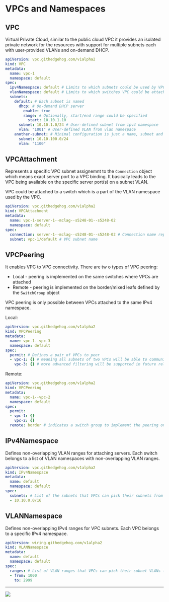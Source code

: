 <!--@@joggrdoc@@-->
<!-- @joggr:version(v1):end -->
<!-- @joggr:warning:start -->
<!-- 
  _   _   _    __        __     _      ____    _   _   ___   _   _    ____     _   _   _ 
 | | | | | |   \ \      / /    / \    |  _ \  | \ | | |_ _| | \ | |  / ___|   | | | | | |
 | | | | | |    \ \ /\ / /    / _ \   | |_) | |  \| |  | |  |  \| | | |  _    | | | | | |
 |_| |_| |_|     \ V  V /    / ___ \  |  _ <  | |\  |  | |  | |\  | | |_| |   |_| |_| |_|
 (_) (_) (_)      \_/\_/    /_/   \_\ |_| \_\ |_| \_| |___| |_| \_|  \____|   (_) (_) (_)
                                                              
This document is managed by Joggr. Editing this document could break Joggr's core features, i.e. our 
ability to auto-maintain this document. Please use the Joggr editor to edit this document 
(link at bottom of the page).
-->
<!-- @joggr:warning:end -->
# VPCs and Namespaces

## VPC

Virtual Private Cloud, similar to the public cloud VPC it provides an isolated private network for the resources with
support for multiple subnets each with user-provided VLANs and on-demand DHCP.

```yaml
apiVersion: vpc.githedgehog.com/v1alpha2
kind: VPC
metadata:
  name: vpc-1
  namespace: default
spec:
  ipv4Namespace: default # Limits to which subnets could be used by VPC to guarantee non-overlapping IPv4 ranges
  vlanNamespace: default # Limits to which switches VPC could be attached to guarantee non-overlapping VLANs
  subnets:
    default: # Each subnet is named
      dhcp: # On-demand DHCP server
        enable: true
        range: # Optionally, start/end range could be specified
          start: 10.10.1.10
      subnet: 10.10.1.0/24 # User-defined subnet from ipv4 namespace
      vlan: "1001" # User-defined VLAN from vlan namespace
    another-subnet: # Minimal configuration is just a name, subnet and VLAN
      subnet: 10.10.100.0/24
      vlan: "1100"
```

## VPCAttachment

Represents a specific VPC subnet assignemnt to the `Connection` object which means exact server port to a VPC binding.
It basically leads to the VPC being available on the specific server port(s) on a subnet VLAN.

VPC could be attached to a switch which is a part of the VLAN namespace used by the VPC.

```yaml
apiVersion: vpc.githedgehog.com/v1alpha2
kind: VPCAttachment
metadata:
  name: vpc-1-server-1--mclag--s5248-01--s5248-02
  namespace: default
spec:
  connection: server-1--mclag--s5248-01--s5248-02 # Connection name representing the server port(s)
  subnet: vpc-1/default # VPC subnet name
```

## VPCPeering

It enables VPC to VPC connectivity. There are tw o types of VPC peering:

* Local - peering is implemented on the same switches where VPCs are attached
* Remote - peering is implemented on the border/mixed leafs defined by the `SwitchGroup` object

VPC peering is only possible between VPCs attached to the same IPv4 namespace.

Local:

```yaml
apiVersion: vpc.githedgehog.com/v1alpha2
kind: VPCPeering
metadata:
  name: vpc-1--vpc-3
  namespace: default
spec:
  permit: # Defines a pair of VPCs to peer
  - vpc-1: {} # meaning all subnets of two VPCs will be able to communicate to each other
    vpc-3: {} # more advanced filtering will be supported in future releases
```

Remote:

```yaml
apiVersion: vpc.githedgehog.com/v1alpha2
kind: VPCPeering
metadata:
  name: vpc-1--vpc-2
  namespace: default
spec:
  permit:
  - vpc-1: {}
    vpc-2: {}
  remote: border # indicates a switch group to implement the peering on
```

## IPv4Namespace

Defines non-overlapping VLAN ranges for attaching servers. Each switch belongs to a list of VLAN namespaces with
non-overlapping VLAN ranges.

```yaml
apiVersion: vpc.githedgehog.com/v1alpha2
kind: IPv4Namespace
metadata:
  name: default
  namespace: default
spec:
  subnets: # List of the subnets that VPCs can pick their subnets from
  - 10.10.0.0/16
```

## VLANNamespace

Defines non-overlapping IPv4 ranges for VPC subnets. Each VPC belongs to a specific IPv4 namespace.

```yaml
apiVersion: wiring.githedgehog.com/v1alpha2
kind: VLANNamespace
metadata:
  name: default
  namespace: default
spec:
  ranges: # List of VLAN ranges that VPCs can pick their subnet VLANs from
  - from: 1000
    to: 2999
```
<!-- @joggr:editLink(c40aec69-5bd6-499a-9529-cd79c870e052):start -->
---
<a href="https://app.joggr.io/app/documents/c40aec69-5bd6-499a-9529-cd79c870e052/edit" alt="Edit doc on Joggr">
  <img src="https://storage.googleapis.com/joggr-public-assets/github/badges/edit-document-badge.svg" />
</a>
<!-- @joggr:editLink(c40aec69-5bd6-499a-9529-cd79c870e052):end -->